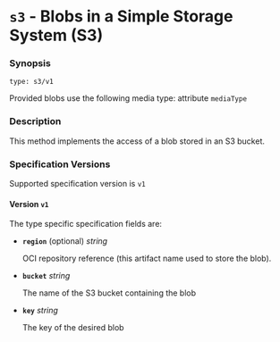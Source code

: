 # `s3` - Blobs in a Simple Storage System (S3)


### Synopsis
```
type: s3/v1
```

Provided blobs use the following media type: attribute `mediaType`

### Description

This method implements the access of a blob stored in an S3 bucket.


### Specification Versions

Supported specification version is `v1`

#### Version `v1`

The type specific specification fields are:

- **`region`** (optional) *string*

  OCI repository reference (this artifact name used to store the blob).

- **`bucket`** *string*

  The name of the S3 bucket containing the blob

- **`key`** *string*

  The key of the desired blob


